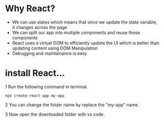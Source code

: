 # Why React?
- We can use states which means that once we update the state variable, it changes across the page
- We can split our app into multiple components and reuse those components
- React uses a virtual DOM to efficiently update the UI which is better than updating content using DOM Manipulation
- Debugging and maintainance is easy

# install React...
1 Run the following command in terminal.
```
npx create-react-app my-app
```

2 You can change the folder name by replace the "my-app" name.

3 Now open the downloaded folder with vs code. 